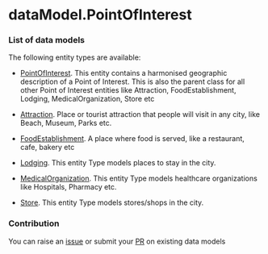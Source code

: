 # dataModel.PointOfInterest


### List of data models

The following entity types are available:
- [PointOfInterest](https://github.com/dpatil-fw/dataModel.PointOfInterest/blob/master/PointOfInterest/README.md). This entity contains a harmonised geographic description of a Point of Interest. This is also the parent class for all other Point of Interest entities like Attraction, FoodEstablishment, Lodging, MedicalOrganization, Store etc

- [Attraction](https://github.com/dpatil-fw/dataModel.PointOfInterest/tree/master/Attraction/README.md). Place or tourist attraction that people will visit in any city, like Beach, Museum, Parks etc.

- [FoodEstablishment](https://github.com/dpatil-fw/dataModel.PointOfInterest/tree/master/FoodEstablishment/README.md). A place where food is served, like a restaurant, cafe, bakery etc

- [Lodging](https://github.com/dpatil-fw/dataModel.PointOfInterest/blob/master/Lodging/README.md). This entity Type models places to stay in the city.

- [MedicalOrganization](https://github.com/dpatil-fw/dataModel.PointOfInterest/blob/master/MedicalOrganization/README.md). This entity Type models healthcare organizations like Hospitals, Pharmacy etc.

- [Store](https://github.com/dpatil-fw/dataModel.PointOfInterest/blob/master/Store/README.md). This entity Type models stores/shops in the city.


### Contribution
You can raise an [issue](https://github.com/smart-data-models/dataModel.PointOfInterest/issues) or submit your [PR](https://github.com/smart-data-models/dataModel.PointOfInterest/pulls) on existing data models


